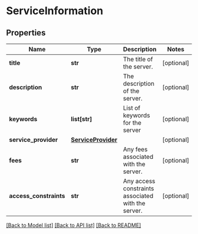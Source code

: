 # ServiceInformation

## Properties
Name | Type | Description | Notes
------------ | ------------- | ------------- | -------------
**title** | **str** | The title of the server. | [optional] 
**description** | **str** | The description of the server. | [optional] 
**keywords** | **list[str]** | List of keywords for the server | [optional] 
**service_provider** | [**ServiceProvider**](ServiceProvider.md) |  | [optional] 
**fees** | **str** | Any fees associated with the server. | [optional] 
**access_constraints** | **str** | Any access constraints associated with the server. | [optional] 

[[Back to Model list]](../README.md#documentation-for-models) [[Back to API list]](../README.md#documentation-for-api-endpoints) [[Back to README]](../README.md)


